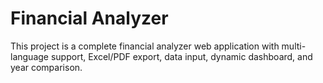 # Financial Analyzer

This project is a complete financial analyzer web application with multi-language support, Excel/PDF export, data input, dynamic dashboard, and year comparison.
